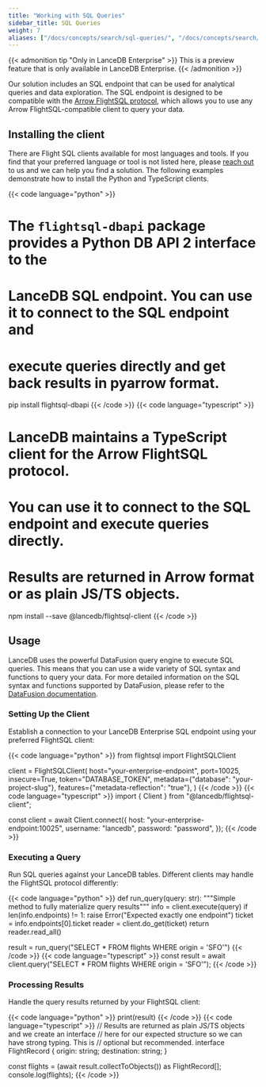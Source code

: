 ```yaml
---
title: "Working with SQL Queries"
sidebar_title: SQL Queries
weight: 7
aliases: ["/docs/concepts/search/sql-queries/", "/docs/concepts/search/sql-queries"]
---
```


{{< admonition tip "Only in LanceDB Enterprise" >}}
This is a preview feature that is only available in LanceDB Enterprise.
{{< /admonition >}}

Our solution includes an SQL endpoint that can be used for analytical queries and data exploration. The SQL endpoint is designed to be compatible with the
[Arrow FlightSQL protocol](https://arrow.apache.org/docs/format/FlightSql.html), which allows you to use any Arrow FlightSQL-compatible client to query your data.

## Installing the client

There are Flight SQL clients available for most languages and tools.  If you find that your
preferred language or tool is not listed here, please [reach out](mailto:contact@lancedb.com) to us and we can help you find a solution.  The following examples demonstrate how to install the Python and TypeScript
clients.

{{< code language="python" >}}
# The `flightsql-dbapi` package provides a Python DB API 2 interface to the
# LanceDB SQL endpoint. You can use it to connect to the SQL endpoint and
# execute queries directly and get back results in pyarrow format.

pip install flightsql-dbapi
{{< /code >}}
{{< code language="typescript" >}}
# LanceDB maintains a TypeScript client for the Arrow FlightSQL protocol.
# You can use it to connect to the SQL endpoint and execute queries directly.
# Results are returned in Arrow format or as plain JS/TS objects.

npm install --save @lancedb/flightsql-client
{{< /code >}}

## Usage

LanceDB uses the powerful DataFusion query engine to execute SQL queries.  This means that
you can use a wide variety of SQL syntax and functions to query your data.  For more detailed
information on the SQL syntax and functions supported by DataFusion, please refer to the
[DataFusion documentation](https://datafusion.apache.org/user-guide/sql/index.html).

### Setting Up the Client

Establish a connection to your LanceDB Enterprise SQL endpoint using your preferred FlightSQL client:

{{< code language="python" >}}
from flightsql import FlightSQLClient

client = FlightSQLClient(
    host="your-enterprise-endpoint",
    port=10025,
    insecure=True,
    token="DATABASE_TOKEN",
    metadata={"database": "your-project-slug"},
    features={"metadata-reflection": "true"},
)
{{< /code >}}
{{< code language="typescript" >}}
import { Client } from "@lancedb/flightsql-client";

const client = await Client.connect({
    host: "your-enterprise-endpoint:10025",
    username: "lancedb",
    password: "password",
});
{{< /code >}}

### Executing a Query

Run SQL queries against your LanceDB tables. Different clients may handle the FlightSQL protocol differently:

{{< code language="python" >}}
def run_query(query: str):
    """Simple method to fully materialize query results"""
    info = client.execute(query)
    if len(info.endpoints) != 1:
        raise Error("Expected exactly one endpoint")
    ticket = info.endpoints[0].ticket
    reader = client.do_get(ticket)
    return reader.read_all()

result = run_query("SELECT * FROM flights WHERE origin = 'SFO'")
{{< /code >}}
{{< code language="typescript" >}}
const result = await client.query("SELECT * FROM flights WHERE origin = 'SFO'");
{{< /code >}}

### Processing Results

Handle the query results returned by your FlightSQL client:

{{< code language="python" >}}
print(result)
{{< /code >}}
{{< code language="typescript" >}}
// Results are returned as plain JS/TS objects and we create an interface
// here for our expected structure so we can have strong typing.  This is
// optional but recommended.
interface FlightRecord {
    origin: string;
    destination: string;
}

const flights = (await result.collectToObjects()) as FlightRecord[];
console.log(flights);
{{< /code >}} 